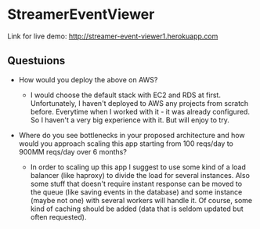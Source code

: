 # StreamerEventViewer

Link for live demo: http://streamer-event-viewer1.herokuapp.com

## Questuions

- How would you deploy the above on AWS?
    - I would choose the default stack with EC2 and RDS at first. Unfortunately, I haven't deployed to AWS any projects from scratch before.
    Everytime when I worked with it - it was already configured.
    So I haven't a very big experience with it.
    But will enjoy to try.

- Where do you see bottlenecks in your proposed architecture and how would you approach scaling this app starting from 100 reqs/day to 900MM reqs/day over 6 months?
    - In order to scaling up this app I suggest to use some kind of a load balancer (like haproxy) to divide the load for several instances.
     Also some stuff that doesn't require instant response can be moved to the queue (like saving events in the database) and some instance (maybe not one) with several workers will handle it.
     Of course, some kind of caching should be added (data that is seldom updated but often requested). 
